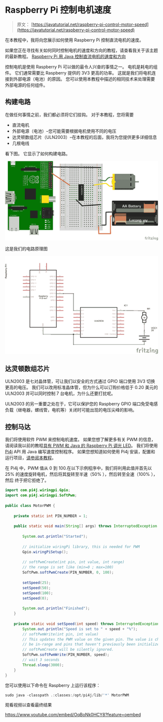 # Raspberry Pi 控制电机速度

> 原文： [https://javatutorial.net/raspberry-pi-control-motor-speed](https://javatutorial.net/raspberry-pi-control-motor-speed)

在本教程中，我将向您展示如何使用 Raspberry Pi 控制直流电机的速度。

如果您正在寻找有关如何同时控制电机的速度和方向的教程，请查看我关于该主题的最新教程。 [Raspberry Pi 用 Java 控制直流电机的速度和方向](https://javatutorial.net/raspberry-pi-control-dc-motor-speed-and-direction-java)

控制电机是使用 Raspberry Pi 可以做的最令人兴奋的事情之一。 电机是耗电的组件。 它们通常需要比 Raspberry 提供的 3V3 更高的功率。 这就是我们将电机连接到外部电源（电池）的原因。 您可以使用本教程中描述的相同技术来处理需要外部电源的任何组件。

## 构建电路

在做任何事情之前，我们都必须将它们挂钩。 对于本教程，您将需要

*   直流电机
*   外部电源（电池）–您可能需要根据电机使用不同的电压
*   达灵顿数组芯片（ULN2003）–在本教程的后面，我将为您提供更多详细信息
*   几根电线

看下图。 它显示了如何构建电路。

![raspberry-pi-connect-motor-board](img/92b2b4855e3671d8a4e8fcaa0c3a356a.jpg)

这是我们的电路原理图

![raspberry-pi-connect-motor-schematic](img/fa3b7efc82ddc6c9d30af96a303e693e.jpg)

## 达灵顿数组芯片

ULN2003 是七对晶体管，可让我们以安全的方式通过 GPIO 端口使用 3V3 切换更高的电压。 我们可以改用标准晶体管，但为什么可以订购价格低于 0.20 美元的 ULN2003 并可以同时控制 7 台电机，为什么还要打扰呢。

ULN2003 的另一重要之处在于，它可以保护您的 Raspberry GPIO 端口免受电感负载（继电器，螺线管，电机等）关闭时可能出现的电压尖峰的影响。

## 控制马达

我们将使用软件 PWM 来控制电机速度。 如果您想了解更多有关 PWM 的信息，请阅读我以前的教程[具有 PWM 和 Java 的 Raspberry Pi 调光 LED](http://javatutorial.net/raspberry-pi-dim-led-pwm-java "Raspberry Pi Dim LED with PWM and Java")。 我们将使用 [Pi4j](http://pi4j.com/) API 用 Java 编写速度控制程序。 如果您想知道如何使用 Pi4j 安装，配置和运行项目，[请参阅本教程](http://javatutorial.net/raspberry-pi-java-tutorial "Raspberry Pi Java Tutorial")。

在 Pi4j 中，PWM 值从 0 到 100.在以下示例程序中，我们将利用此值并首先以 25% 的速度旋转电机，然后将其旋转至半速（50% ），然后转至全速（100% ），然后 终于把它拒绝了。

```java
import com.pi4j.wiringpi.Gpio;
import com.pi4j.wiringpi.SoftPwm;

public class MotorPWM {

	private static int PIN_NUMBER = 1;

	public static void main(String[] args) throws InterruptedException {

		System.out.println("Started");

		// initialize wiringPi library, this is needed for PWM
		Gpio.wiringPiSetup();

		// softPwmCreate(int pin, int value, int range)
		// the range is set like (min=0 ; max=100)
		SoftPwm.softPwmCreate(PIN_NUMBER, 0, 100);

		setSpeed(25);
		setSpeed(50);
		setSpeed(100);
		setSpeed(0);

		System.out.println("Finished");
	}

	private static void setSpeed(int speed) throws InterruptedException {
		System.out.println("Speed is set to " + speed + "%");
		// softPwmWrite(int pin, int value)
		// This updates the PWM value on the given pin. The value is checked to
		// be in-range and pins that haven't previously been initialized via 
		// softPwmCreate will be silently ignored.
		SoftPwm.softPwmWrite(PIN_NUMBER, speed);
		// wait 3 seconds
		Thread.sleep(3000);
	}
}

```

您可以使用以下命令在 Raspberry 上运行该程序：

```java
sudo java -classpath .:classes:/opt/pi4j/lib/'*' MotorPWM
```

观看视频以查看最终结果

<https://www.youtube.com/embed/OqBoNk0HCY8?feature=oembed>